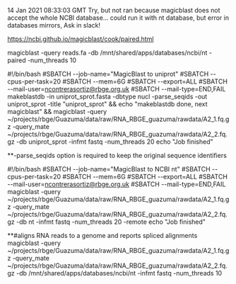 14 Jan 2021 08:33:03 GMT
Try, but not ran because magicblast does not accept the whole NCBI database... could run it with nt database, but error in databases mirrors, Ask in slack!

https://ncbi.github.io/magicblast/cook/paired.html

magicblast -query reads.fa -db /mnt/shared/apps/databases/ncbi/nt 
-paired -num_threads 10


#!/bin/bash
#SBATCH --job-name="MagicBlast to uniprot"
#SBATCH --cpus-per-task=20
#SBATCH --mem=6G
#SBATCH --export=ALL 
#SBATCH --mail-user=ncontrerasortiz@rbge.org.uk
#SBATCH --mail-type=END,FAIL
makeblastdb -in uniprot_sprot.fasta -dbtype nucl -parse_seqids -out uniprot_sprot -title "uniprot_sprot" && echo "makeblastdb done, next magicblast" &&
magicblast -query ~/projects/rbge/Guazuma/data/raw/RNA_RBGE_guazuma/rawdata/A2_1.fq.gz -query_mate ~/projects/rbge/Guazuma/data/raw/RNA_RBGE_guazuma/rawdata/A2_2.fq.gz -db uniprot_sprot -infmt fastq -num_threads 20
echo "Job finished"

**-parse_seqids option is required to keep the original sequence identifiers


#!/bin/bash
#SBATCH --job-name="MagicBlast to NCBI nt"
#SBATCH --cpus-per-task=20
#SBATCH --mem=6G
#SBATCH --export=ALL 
#SBATCH --mail-user=ncontrerasortiz@rbge.org.uk
#SBATCH --mail-type=END,FAIL
magicblast -query ~/projects/rbge/Guazuma/data/raw/RNA_RBGE_guazuma/rawdata/A2_1.fq.gz -query_mate ~/projects/rbge/Guazuma/data/raw/RNA_RBGE_guazuma/rawdata/A2_2.fq.gz -db nt -infmt fastq -num_threads 20 -remote
echo "Job finished"




**#aligns RNA reads to a genome and reports spliced alignments
magicblast -query ~/projects/rbge/Guazuma/data/raw/RNA_RBGE_guazuma/rawdata/A2_1.fq.gz -query_mate ~/projects/rbge/Guazuma/data/raw/RNA_RBGE_guazuma/rawdata/A2_2.fq.gz -db /mnt/shared/apps/databases/ncbi/nt -infmt fastq -num_threads 10



